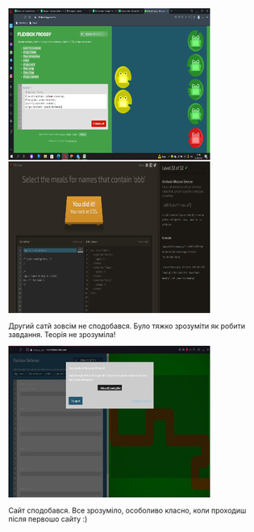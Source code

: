 
<html lang="en">
<head>
    <meta charset="UTF-8">
    <meta http-equiv="X-UA-Compatible" content="IE=edge">
    <meta name="viewport" content="width=device-width, initial-scale=1.0">
    
</head>
<body>
    <img src="1_img.png" width="400" height="300" alt="Фотографія">
    <img src="2_img.jpg" width="400" height="300" alt="Фотографія">
    <p> Другий сатй зовсім не сподобався. Було тяжко зрозуміти як робити завдання. Теорія не зрозуміла!</p> 
    <img src="3_img.jpg" width="400" height="300" alt="Фотографія">
    <p>Сайт сподобався. Все зрозуміло, особоливо класно, коли проходиш після первошо сайту :)</p>  
</body>
</html>
